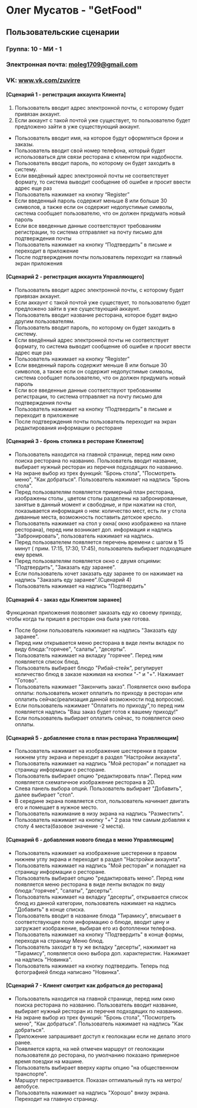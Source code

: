 # Олег Мусатов - "GetFood"

## Пользовательские сценарии

### Группа: 10 - МИ - 1
### Электронная почта: moleg1709@gmail.com
### VK: www.vk.com/zuvirre

#### [Сценарий 1 - регистрация аккаунта Клиента]
1. Пользователь вводит адрес электронной почты, с которому будет привязан аккаунт.
2. Если аккаунт с такой почтой уже существует, то пользователю будет предложено зайти в уже существующий аккаунт.
* Пользователь вводит имя, на которое будут оформляться брони и заказы.
* Пользователь вводит свой номер телефона, который будет использоваться для связи ресторана с клиентом при надобности.
* Пользователь вводит пароль, по которому он будет заходить в систему.
* Если введённый адрес электронной почты не соответствует формату, то система выводит сообщение об ошибке и просит ввести адрес еще раз
* Пользователь нажимает на кнопку “Register”
* Если введенный пароль содержит меньше 8 или больше 30 символов, а также если он содержит недопустимые символы, система сообщает пользователю, что он должен придумать новый пароль
* Если все введенные данные соответствуют требованиям регистрации, то система отправляет на почту письмо для подтверждения почты
* Пользователь нажимает на кнопку “Подтвердить” в письме и переходит в приложение
* После подтверждения почты пользователь переходит на главный экран приложения


#### [Сценарий 2 - регистрация аккаунта Управляющего]
* Пользователь вводит адрес электронной почты, с которому будет привязан аккаунт.
* Если аккаунт с такой почтой уже существует, то пользователю будет предложено зайти в уже существующий аккаунт.
* Пользователь вводит название ресторана, которое будет видно другим пользователям.
* Пользователь вводит пароль, по которому он будет заходить в систему.
* Если введённый адрес электронной почты не соответствует формату, то система выводит сообщение об ошибке и просит ввести адрес еще раз
* Пользователь нажимает на кнопку “Register”
* Если введенный пароль содержит меньше 8 или больше 30 символов, а также если он содержит недопустимые символы, система сообщает пользователю, что он должен придумать новый пароль
* Если все введенные данные соответствуют требованиям регистрации, то система отправляет на почту письмо для подтверждения почты
* Пользователь нажимает на кнопку “Подтвердить” в письме и переходит в приложение
* После подтверждения почты пользователь переходит на экран редактирования информации о ресторане


#### [Сценарий 3 - бронь столика в ресторане Клиентом]
* Пользователь находится на главной странице, перед ним окно поиска ресторана по названию. Пользователь вводит название, выбирает нужный ресторан из перечня подходящих по названию.
* На экране выбор из трех функций: "Бронь стола", "Посмотреть меню", "Как добраться". Пользователь нажимает на надпись "Бронь стола".
* Перед пользователям появляется примерный план ресторана, изображены столы , цветом столы разделены на забронированные, занятые в данный момент и свободные, и при нажатии на стол, показывается информация о нем: количество мест, есть ли у стола диванные места, возможность поставить детское кресло. 
* Пользователь нажимает на стол у окна( окно изображено на плане ресторана), перед ним возникает доп. информация и надпись "Забронировать", пользователь нажимает на надпись.
* Перед пользователем появляется перечень времени с шагом в 15 минут ( прим. 17:15, 17:30, 17:45), пользователь выбирает подходящее ему время. 
* Перед пользователям появляется окно с двумя опциями: "Подтвердить", "Заказать еду заранее".
* Если пользователь хочет заказать еду заранее то он нажимает на надпись "Заказать еду заранее".(Сценарий 4)
* Пользователь нажимает на надпись "Подтвердить"


#### [Сценарий 4 - заказ еды Клиентом заранее]
Функционал приложения позволяет заказать еду ко своему приходу, чтобы когда ты пришел в ресторан она была уже готова.
* После брони пользователь нажимает на надпись "Заказать еду заранее".
* Перед ним открывается меню ресторана в виде ленты вкладок по виду блюда:"горячее", "салаты", "десерты".
* Пользователь нажимает на вкладку "горячее". Перед ним появляется список блюд.
* Пользователь выбирает блюдо "Рибай-стейк", регулирует количество блюд в заказе нажимая на кнопки "-" и "+". Нажимает "Готово".
* Пользователь нажимает "Закончить заказ". Появляется окно выбора оплаты: пользователь может оплатить по приходу в ресторан или оплатить сейчас(реализация данной возможности под вопросом).
*  Если пользователь нажимает "Оплатить по приходу",то перед ним появляется надпись "Ваш заказ будет готов к вашему приходу!"
*  Если пользователь выбирает оплатить сейчас, то появляется окно оплаты.


#### [Сценарий 5 - добавление стола в план ресторана Управляющим]
* Пользователь нажимает на изображение шестеренки в правом нижнем углу экрана и переходит в раздел "Настройки аккаунта".
* Пользователь нажимает на надпись "Мой ресторан" и попадает на страницу информации о ресторане.
* Пользователь выбирает опцию "редактировать план". Перед ним появляется схематичное изображение ресторана в 2D.
* Слева панель выбора опций. Пользователь выбирает "Добавить", далее выбирает "стол". 
* В середине экрана появляется стол, пользователь начинает двигать его и помещает в нужное место. 
* Пользователь нажимание в низу экрана на надпись "Разместить".
* Пользователь нажимает на кнопку "+" 2 раза тем самым добавляя к столу 4 места(базовое значение -2 места).


#### [Сценарий 6 - добавления нового блюда в меню Управляющим]
* Пользователь нажимает на изображение шестеренки в правом нижнем углу экрана и переходит в раздел "Настройки аккаунта".
* Пользователь нажимает на надпись "Мой ресторан" и попадает на страницу информации о ресторане.
* Пользователь выбирает опцию "редактировать меню". Перед ним появляется меню ресторана в виде ленты вкладок по виду блюда:"горячее", "салаты", "десерты".
* Пользователь нажимает на вкладку "десерты", открывается список блюд из данной категории, пользователь нажимает на надпись "Добавить" в конце списка. 
* Пользователь вводит в название блюда "Тирамису", вписывает в соответствующее поле информацию о блюде, вводит цену и загружает изображение, выбирая его из фотопленки телефона.
* Пользователь нажимает на кнопку "Подтвердить" в конце формы, переходя на страницу Меню блюд.
* Пользователь заходит в ту же вкладку "десерты", нажимает на "Тирамису", появляется окно выбора доп. характеристик. Нажимает на надпись "Новинка".
* Пользователь нажимает на кнопку подтвердить. Теперь под фотографией блюда написано "Новинка".

#### [Сценарий 7 - Клиент смотрит как добраться до ресторана]
* Пользователь находится на главной странице, перед ним окно поиска ресторана по названию. Пользователь вводит название, выбирает нужный ресторан из перечня подходящих по названию.
* На экране выбор из трех функций: "Бронь стола", "Посмотреть меню", "Как добраться". Пользователь нажимает на надпись "Как добраться".
* Приложение запрашивает доступ к геолокации если не делало этого ранее.
* Появляется карта, на ней отмечен маршрут от геолокации пользователя до ресторана, по умолчанию показано примерное время поездки на машине.
* Пользователь выбирает вверху карты опцию "на общественном транспорте".
* Маршрут перестраивается. Показан оптимальный путь на метро/автобусе.
* Пользователь нажимает на надпись "Хорошо" внизу экрана. Переходит на главную страницу.
